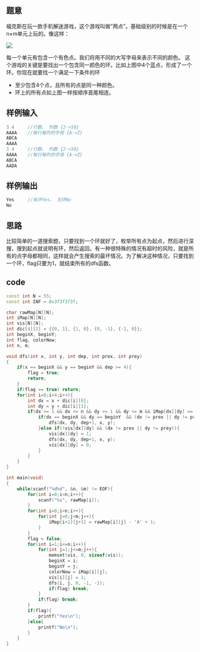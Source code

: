 ## 题意

福克斯在玩一款手机解迷游戏，这个游戏叫做”两点”。基础级别的时候是在一个n×m单元上玩的。像这样：

![](https://img.51nod.com/upload/000FBEBD/08D26811337C62460000000000000003.jpeg)

每一个单元有包含一个有色点。我们将用不同的大写字母来表示不同的颜色。
这个游戏的关键是要找出一个包含同一颜色的环。比如上图中4个蓝点，形成了一个环。你现在就要找一个满足一下条件的环
- 至少包含4个点，且所有的点是同一种颜色。
- 环上的所有点如上图一样按顺序首尾相连。

## 样例输入

```cpp
3 4     //行数， 列数 {2->50}
AAAA    //每行每列的字母 {A->Z}
ABCA
AAAA
3 4     //行数， 列数 {2->50}
AAAA    //每行每列的字母 {A->Z}
ABCA
AADA
```

## 样例输出

```cpp
Yes     //有环Yes， 无环No
No
```
## 思路

比较简单的一道搜索题，只要找到一个环就好了，枚举所有点为起点，然后进行深搜，搜到起点就说明有环，然后返回。有一种很特殊的情况有超时的风险，就是所有的点字母都相同，这样就会产生搜索的最坏情况。为了解决这种情况，只要找到一个环，flag只要为1，就结束所有的dfs函数。

## code

```cpp
const int N = 55;
const int INF = 0x3f3f3f3f;

char rawMap[N][N];
int iMap[N][N];
int vis[N][N];
int dic[4][2] = {{0, 1}, {1, 0}, {0, -1}, {-1, 0}};
int beginX, beginY;
int flag, colorNow;
int n, m;

void dfs(int x, int y, int dep, int prex, int prey)
{
    if(x == beginX && y == beginY && dep >= 4){
        flag = true;
        return;
    }
    if(flag == true) return;
    for(int i=0;i<4;i++){
        int dx = x + dic[i][0];
        int dy = y + dic[i][1];
        if(dx >= 1 && dx <= n && dy >= 1 && dy <= m && iMap[dx][dy] == colorNow){
            if(dx == beginX && dy == beginY  && (dx != prex || dy != prey)){
                dfs(dx, dy, dep+1, x, y);
            }else if(!vis[dx][dy] && (dx != prex || dy != prey)){
                vis[dx][dy] = 1;
                dfs(dx, dy, dep+1, x, y);
                vis[dx][dy] = 0;
            }
        }
    }
}

int main(void)
{
    while(scanf("%d%d", &n, &m) != EOF){
        for(int i=0;i<n;i++){
            scanf("%s", rawMap[i]);
        }
        for(int i=0;i<n;i++){
            for(int j=0;j<m;j++){
                iMap[i+1][j+1] = rawMap[i][j] - 'A' + 1;
            }
        }
        flag = false;
        for(int i=1;i<=n;i++){
            for(int j=1;j<=m;j++){
                memset(vis, 0, sizeof(vis));
                beginX = i;
                beginY = j;
                colorNow = iMap[i][j];
                vis[i][j] = 1;
                dfs(i, j, 0, -1, -1);
                if(flag) break;
            }
            if(flag) break;
        }
        if(flag){
            printf("Yes\n");
        }else{
            printf("No\n");
        }
    }
}
```
